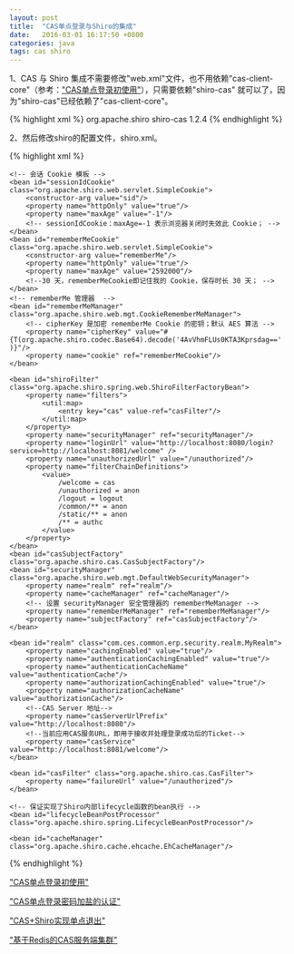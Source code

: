 ```yaml
---
layout: post
title:  "CAS单点登录与Shiro的集成"
date:   2016-03-01 16:17:50 +0800
categories: java
tags: cas shiro
---
```


1、CAS 与 Shiro 集成不需要修改"web.xml"文件，也不用依赖"cas-client-core"（参考：["CAS单点登录初使用"](cas-first.html "CAS单点登录初使用")），只需要依赖"shiro-cas" 就可以了，因为"shiro-cas"已经依赖了"cas-client-core"。

{% highlight xml %}
<dependency>
    <groupId>org.apache.shiro</groupId>
    <artifactId>shiro-cas</artifactId>
    <version>1.2.4</version>
</dependency>
{% endhighlight %}

2、然后修改shiro的配置文件，shiro.xml。

{% highlight xml %}
<?xml version="1.0" encoding="UTF-8"?>
<beans xmlns="http://www.springframework.org/schema/beans"
       xmlns:xsi="http://www.w3.org/2001/XMLSchema-instance" xmlns:util="http://www.springframework.org/schema/util"
       xsi:schemaLocation="http://www.springframework.org/schema/beans
            http://www.springframework.org/schema/beans/spring-beans.xsd http://www.springframework.org/schema/util http://www.springframework.org/schema/util/spring-util.xsd">

    <!-- 会话 Cookie 模板 -->
    <bean id="sessionIdCookie" class="org.apache.shiro.web.servlet.SimpleCookie">
        <constructor-arg value="sid"/>
        <property name="httpOnly" value="true"/>
        <property name="maxAge" value="-1"/>
        <!-- sessionIdCookie：maxAge=-1 表示浏览器关闭时失效此 Cookie； -->
    </bean>
    <bean id="rememberMeCookie" class="org.apache.shiro.web.servlet.SimpleCookie">
        <constructor-arg value="rememberMe"/>
        <property name="httpOnly" value="true"/>
        <property name="maxAge" value="2592000"/>
        <!--30 天，rememberMeCookie即记住我的 Cookie，保存时长 30 天； -->
    </bean>
    <!-- rememberMe 管理器  -->
    <bean id="rememberMeManager" class="org.apache.shiro.web.mgt.CookieRememberMeManager">
        <!-- cipherKey 是加密 rememberMe Cookie 的密钥；默认 AES 算法 -->
        <property name="cipherKey" value="#{T(org.apache.shiro.codec.Base64).decode('4AvVhmFLUs0KTA3Kprsdag==' )}"/>
        <property name="cookie" ref="rememberMeCookie"/>
    </bean>

    <bean id="shiroFilter" class="org.apache.shiro.spring.web.ShiroFilterFactoryBean">
        <property name="filters">
            <util:map>
                <entry key="cas" value-ref="casFilter"/>
            </util:map>
        </property>
        <property name="securityManager" ref="securityManager"/>
        <property name="loginUrl" value="http://localhost:8080/login?service=http://localhost:8081/welcome" />
        <property name="unauthorizedUrl" value="/unauthorized"/>
        <property name="filterChainDefinitions">
            <value>
                /welcome = cas
                /unauthorized = anon
                /logout = logout
                /common/** = anon
                /static/** = anon
                /** = authc
            </value>
        </property>
    </bean>
    <bean id="casSubjectFactory" class="org.apache.shiro.cas.CasSubjectFactory"/>
    <bean id="securityManager" class="org.apache.shiro.web.mgt.DefaultWebSecurityManager">
        <property name="realm" ref="realm"/>
        <property name="cacheManager" ref="cacheManager"/>
        <!-- 设置 securityManager 安全管理器的 rememberMeManager -->
        <property name="rememberMeManager" ref="rememberMeManager"/>
        <property name="subjectFactory" ref="casSubjectFactory"/>
    </bean>
    
    <bean id="realm" class="com.ces.common.erp.security.realm.MyRealm">
        <property name="cachingEnabled" value="true"/>
        <property name="authenticationCachingEnabled" value="true"/>
        <property name="authenticationCacheName" value="authenticationCache"/>
        <property name="authorizationCachingEnabled" value="true"/>
        <property name="authorizationCacheName" value="authorizationCache"/>
        <!--CAS Server 地址-->
        <property name="casServerUrlPrefix" value="http://localhost:8080"/>
        <!--当前应用CAS服务URL，即用于接收并处理登录成功后的Ticket-->
        <property name="casService" value="http://localhost:8081/welcome"/>
    </bean>

    <bean id="casFilter" class="org.apache.shiro.cas.CasFilter">
        <property name="failureUrl" value="/unauthorized"/>
    </bean>

    <!-- 保证实现了Shiro内部lifecycle函数的bean执行 -->
    <bean id="lifecycleBeanPostProcessor" class="org.apache.shiro.spring.LifecycleBeanPostProcessor"/>

    <bean id="cacheManager" class="org.apache.shiro.cache.ehcache.EhCacheManager"/>

</beans>
{% endhighlight %}

["CAS单点登录初使用"](cas-first.html "CAS单点登录初使用")

["CAS单点登录密码加盐的认证"](cas-username-password-salt-authentication-handler.html "CAS单点登录密码加盐的认证")

["CAS+Shiro实现单点退出"](cas-shiro-logout.html "CAS+Shiro实现单点退出")

["基于Redis的CAS服务端集群"](cluster-of-cas-server-by-redis.html "基于Redis的CAS服务端集群")